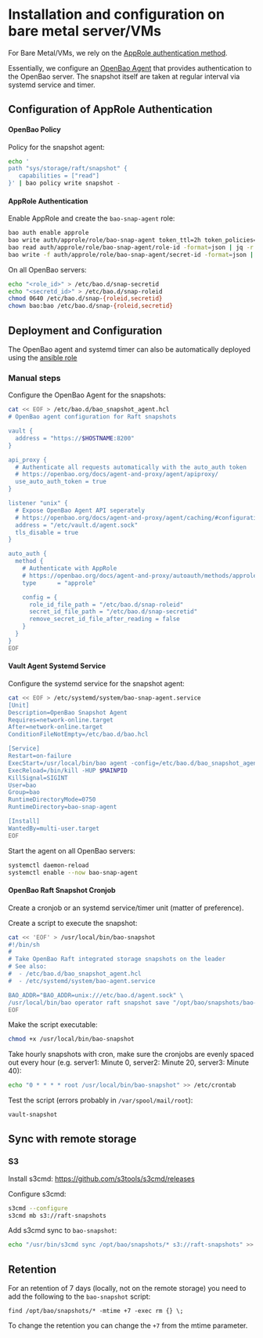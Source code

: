 # Installation and configuration on bare metal server/VMs

For Bare Metal/VMs, we rely on the [AppRole authentication method](https://openbao.org/docs/auth/approle/).

Essentially, we configure an [OpenBao Agent](https://openbao.org/docs/agent-and-proxy/agent/) that provides authentication to the OpenBao server. The snapshot itself are taken at regular interval via systemd service and timer.

## Configuration of AppRole Authentication

#### OpenBao Policy

Policy for the snapshot agent:

```bash
echo '
path "sys/storage/raft/snapshot" {
   capabilities = ["read"]
}' | bao policy write snapshot -
```

#### AppRole Authentication

Enable AppRole and create the `bao-snap-agent` role:

```bash
bao auth enable approle
bao write auth/approle/role/bao-snap-agent token_ttl=2h token_policies=snapshot
bao read auth/approle/role/bao-snap-agent/role-id -format=json | jq -r .data.role_id
bao write -f auth/approle/role/bao-snap-agent/secret-id -format=json | jq -r .data.secret_id
```

On all OpenBao servers:

```bash
echo "<role_id>" > /etc/bao.d/snap-secretid
echo "<secretd_id>" > /etc/bao.d/snap-roleid
chmod 0640 /etc/bao.d/snap-{roleid,secretid}
chown bao:bao /etc/bao.d/snap-{roleid,secretid}
```

## Deployment and Configuration

The OpenBao agent and systemd timer can also be automatically deployed using the [ansible role](/ansible)

### Manual steps

Configure the OpenBao Agent for the snapshots:

```bash
cat << EOF > /etc/bao.d/bao_snapshot_agent.hcl
# OpenBao agent configuration for Raft snapshots

vault {
  address = "https://$HOSTNAME:8200"
}

api_proxy {
  # Authenticate all requests automatically with the auto_auth token
  # https://openbao.org/docs/agent-and-proxy/agent/apiproxy/
  use_auto_auth_token = true
}

listener "unix" {
  # Expose OpenBao Agent API seperately
  # https://openbao.org/docs/agent-and-proxy/agent/caching/#configuration-listener
  address = "/etc/vault.d/agent.sock"
  tls_disable = true
}

auto_auth {
  method {
    # Authenticate with AppRole
    # https://openbao.org/docs/agent-and-proxy/autoauth/methods/approle/
    type      = "approle"

    config = {
      role_id_file_path = "/etc/bao.d/snap-roleid"
      secret_id_file_path = "/etc/bao.d/snap-secretid"
      remove_secret_id_file_after_reading = false
    }
  }
}
EOF
```

#### Vault Agent Systemd Service

Configure the systemd service for the snapshot agent:

```bash
cat << EOF > /etc/systemd/system/bao-snap-agent.service
[Unit]
Description=OpenBao Snapshot Agent
Requires=network-online.target
After=network-online.target
ConditionFileNotEmpty=/etc/bao.d/bao.hcl

[Service]
Restart=on-failure
ExecStart=/usr/local/bin/bao agent -config=/etc/bao.d/bao_snapshot_agent.hcl
ExecReload=/bin/kill -HUP $MAINPID
KillSignal=SIGINT
User=bao
Group=bao
RuntimeDirectoryMode=0750
RuntimeDirectory=bao-snap-agent

[Install]
WantedBy=multi-user.target
EOF
```

Start the agent on all OpenBao servers:

```bash
systemctl daemon-reload
systemctl enable --now bao-snap-agent
```

#### OpenBao Raft Snapshot Cronjob

Create a cronjob or an systemd service/timer unit (matter of preference).

Create a script to execute the snapshot:

```bash
cat << 'EOF' > /usr/local/bin/bao-snapshot
#!/bin/sh
#
# Take OpenBao Raft integrated storage snapshots on the leader
# See also:
#  - /etc/bao.d/bao_snapshot_agent.hcl
#  - /etc/systemd/system/bao-agent.service

BAO_ADDR="BAO_ADDR=unix:///etc/bao.d/agent.sock" \
/usr/local/bin/bao operator raft snapshot save "/opt/bao/snapshots/bao-raft_$(date +%F-%H%M).snapshot"
EOF
```

Make the script executable:

```bash
chmod +x /usr/local/bin/bao-snapshot
```

Take hourly snapshots with cron, make sure the cronjobs are evenly spaced out every hour (e.g. server1: Minute 0, server2: Minute 20, server3: Minute 40):

```bash
echo "0 * * * * root /usr/local/bin/bao-snapshot" >> /etc/crontab
```

Test the script (errors probably in `/var/spool/mail/root`):

```bash
vault-snapshot
```

## Sync with remote storage

### S3

Install s3cmd: https://github.com/s3tools/s3cmd/releases

Configure s3cmd:

```bash
s3cmd --configure
s3cmd mb s3://raft-snapshots
```

Add s3cmd sync to `bao-snapshot`:

```bash
echo "/usr/bin/s3cmd sync /opt/bao/snapshots/* s3://raft-snapshots" >> /usr/local/bin/bao-snapshot
```

## Retention

For an retention of 7 days (locally, not on the remote storage) you need to add the following to the `bao-snapshot` script:

```
find /opt/bao/snapshots/* -mtime +7 -exec rm {} \;
```

To change the retention you can change the `+7` from the mtime parameter.
